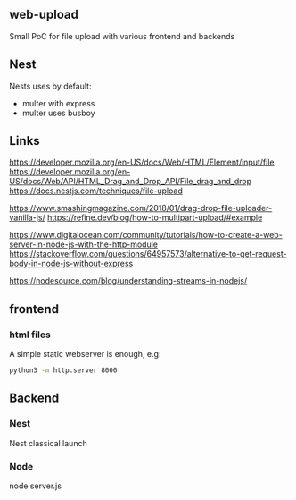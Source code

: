 ## web-upload

Small PoC for file upload with various frontend and backends

## Nest

Nests uses by default:

* multer with express
* multer uses busboy

## Links

https://developer.mozilla.org/en-US/docs/Web/HTML/Element/input/file
https://developer.mozilla.org/en-US/docs/Web/API/HTML_Drag_and_Drop_API/File_drag_and_drop
https://docs.nestjs.com/techniques/file-upload

https://www.smashingmagazine.com/2018/01/drag-drop-file-uploader-vanilla-js/
https://refine.dev/blog/how-to-multipart-upload/#example


https://www.digitalocean.com/community/tutorials/how-to-create-a-web-server-in-node-js-with-the-http-module
https://stackoverflow.com/questions/64957573/alternative-to-get-request-body-in-node-js-without-express

https://nodesource.com/blog/understanding-streams-in-nodejs/


## frontend

### html files

A simple static webserver is enough, e.g:

```bash
python3 -m http.server 8000
```

## Backend

### Nest 

Nest classical launch

### Node

node server.js

